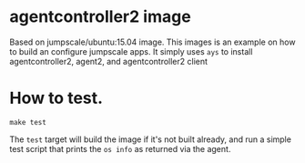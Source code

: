 
# agentcontroller2 image
Based on jumpscale/ubuntu:15.04 image. This images is an example on how to
build an configure jumpscale apps.
It simply uses `ays` to install agentcontroller2, agent2, and agentcontroller2 client

# How to test.
```
make test
```
The `test` target will build the image if it's not built already, and run
a simple test script that prints the `os info` as returned via the agent.
